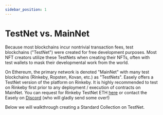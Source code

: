 ```yaml
---
sidebar_position: 1
---
```


# TestNet vs. MainNet

Because most blockchains incur nontrivial transaction fees, test blockchains ("TestNet") were created for free development purposes. Most NFT creators utilize these TestNets when creating their NFTs, often with test wallets to mask their developmental work from the world. 

On Ethereum, the primary network is denoted "MainNet" with many test blockchains (Rinkeby, Ropsten, Kovan, etc.) as "TestNets". Easely offers a TestNet version of the platform on Rinkeby. It is highly recommended to test on Rinkeby first prior to any deployment / execution of contracts on MainNet. You can request for Rinkeby TestNet ETH [here](https://faucet.rinkeby.io/) or contact the Easely on [Discord](https://discord.gg/VsJuceBV) (who will gladly send some over!) 

Below we will walkthrough creating a Standard Collection on TestNet.